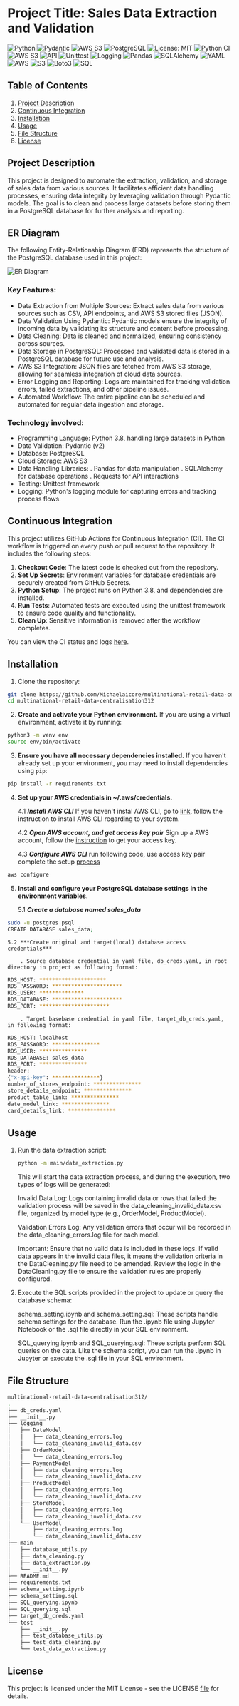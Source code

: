 # Project Title: Sales Data Extraction and Validation
![Python](https://img.shields.io/badge/python-3.8-blue.svg)
![Pydantic](https://img.shields.io/badge/pydantic-v2-orange)
![AWS S3](https://img.shields.io/badge/AWS-S3-green)
![PostgreSQL](https://img.shields.io/badge/PostgreSQL-13-blue)
![License: MIT](https://img.shields.io/badge/License-MIT-yellow.svg)
![Python CI](https://github.com/Michaelaicore/multinational-retail-data-centralisation312/actions/workflows/CI.yml/badge.svg)
![AWS S3](https://img.shields.io/badge/AWS-S3-green)
![API](https://img.shields.io/badge/API-Restful-blue)
![Unittest](https://img.shields.io/badge/unittest-passing-brightgreen)
![Logging](https://img.shields.io/badge/Logging-Enabled-blue)
![Pandas](https://img.shields.io/badge/Pandas-v1.3.3-orange)
![SQLAlchemy](https://img.shields.io/badge/SQLAlchemy-v1.4.23-red)
![YAML](https://img.shields.io/badge/YAML-Supported-yellow)
![AWS](https://img.shields.io/badge/AWS-Cloud-orange)
![S3](https://img.shields.io/badge/S3-Bucket-green)
![Boto3](https://img.shields.io/badge/Boto3-v1.18.26-blue)
![SQL](https://img.shields.io/badge/SQL-PostgreSQL-lightgrey)

## Table of Contents
1. [Project Description](#project-description)
2. [Continuous Integration](#continuous-integration)
3. [Installation](#installation)
4. [Usage](#usage)
5. [File Structure](#file-structure)
6. [License](#license)

## Project Description

This project is designed to automate the extraction, validation, and storage of sales data from various sources. It facilitates efficient data handling processes, ensuring data integrity by leveraging validation through Pydantic models. The goal is to clean and process large datasets before storing them in a PostgreSQL database for further analysis and reporting.


## ER Diagram

The following Entity-Relationship Diagram (ERD) represents the structure of the PostgreSQL database used in this project:

![ER Diagram](sales_database.png)

### Key Features:

- Data Extraction from Multiple Sources:
Extract sales data from various sources such as CSV, API endpoints, and AWS S3 stored files (JSON).
- Data Validation Using Pydantic:
Pydantic models ensure the integrity of incoming data by validating its structure and content before processing.
- Data Cleaning:
Data is cleaned and normalized, ensuring consistency across sources.
- Data Storage in PostgreSQL:
Processed and validated data is stored in a PostgreSQL database for future use and analysis.
- AWS S3 Integration:
JSON files are fetched from AWS S3 storage, allowing for seamless integration of cloud data sources.
- Error Logging and Reporting:
Logs are maintained for tracking validation errors, failed extractions, and other pipeline issues.
- Automated Workflow:
The entire pipeline can be scheduled and automated for regular data ingestion and storage.

### Technology involved:

- Programming Language: Python 3.8, handling large datasets in Python
- Data Validation: Pydantic (v2)
- Database: PostgreSQL
- Cloud Storage: AWS S3
- Data Handling Libraries:
    . Pandas for data manipulation
    . SQLAlchemy for database operations
    . Requests for API interactions
- Testing: Unittest framework
- Logging: Python's logging module for capturing errors and tracking process flows.

## Continuous Integration

This project utilizes GitHub Actions for Continuous Integration (CI). The CI workflow is triggered on every push or pull request to the repository. It includes the following steps:

1. **Checkout Code**: The latest code is checked out from the repository.
2. **Set Up Secrets**: Environment variables for database credentials are securely created from GitHub Secrets.
3. **Python Setup**: The project runs on Python 3.8, and dependencies are installed.
4. **Run Tests**: Automated tests are executed using the unittest framework to ensure code quality and functionality.
5. **Clean Up**: Sensitive information is removed after the workflow completes.

You can view the CI status and logs [here](https://github.com/Michaelaicore/multinational-retail-data-centralisation312/actions).


## Installation
1. Clone the repository:

```bash
git clone https://github.com/Michaelaicore/multinational-retail-data-centralisation312.git
cd multinational-retail-data-centralisation312
```

2. **Create and activate your Python environment.** If you are using a virtual environment, activate it by running:

```bash
python3 -m venv env
source env/bin/activate
```
3. **Ensure you have all necessary dependencies installed.** If you haven't already set up your environment, you may need to install dependencies using `pip`:

```bash
pip install -r requirements.txt
```
4. **Set up your AWS credentials in ~/.aws/credentials.** 

    4.1 ***Install AWS CLI*** If you haven't instal AWS CLI, go to [link](https://aws.amazon.com/cli/), follow the instruction to install AWS CLI regarding to your system. 

    4.2 ***Open AWS account, and get access key pair*** Sign up a AWS account, follow the [instruction](https://repost.aws/knowledge-center/create-access-key) to get your access key.

    4.3 ***Configure AWS CLI*** run following code, use access key pair complete the setup [process](https://docs.aws.amazon.com/cli/v1/userguide/cli-configure-files.html#cli-configure-files-methods)

```bash
aws configure
```
5. **Install and configure your PostgreSQL database settings in the environment variables.**

    5.1 ***Create a database named sales_data***

```bash
sudo -u postgres psql
CREATE DATABASE sales_data;

```

    5.2 ***Create original and target(local) database access credentials***

        . Source database credential in yaml file, db_creds.yaml, in root directory in project as following format:

```bash
RDS_HOST: *********************
RDS_PASSWORD: **********************
RDS_USER: **************
RDS_DATABASE: **********************
RDS_PORT: **********************
```
        . Target basebase credential in yaml file, target_db_creds.yaml, in following format:

```bash
RDS_HOST: localhost
RDS_PASSWORD: ***************
RDS_USER: ***************
RDS_DATABASE: sales_data
RDS_PORT: ***************
header:
{"x-api-key": ***************}
number_of_stores_endpoint: ***************
store_details_endpoint: ***************
product_table_link: ***************
date_model_link: ***************
card_details_link: ***************
```

## Usage 

1. Run the data extraction script:
    
    ```bash
    python -m main/data_extraction.py
    ```
  
    This will start the data extraction process, and during the execution, two types of logs will be generated:

    Invalid Data Log: Logs containing invalid data or rows that failed the validation process will be saved in the data_cleaning_invalid_data.csv file, organized by model type (e.g., OrderModel, ProductModel).

    Validation Errors Log: Any validation errors that occur will be recorded in the data_cleaning_errors.log file for each model.

    Important: Ensure that no valid data is included in these logs. If valid data appears in the invalid data files, it means the validation criteria in the DataCleaning.py file need to be amended. Review the logic in the DataCleaning.py file to ensure the validation rules are properly configured.

2.  Execute the SQL scripts provided in the project to update or query the database schema:

    schema_setting.ipynb and schema_setting.sql: These scripts handle schema settings for the database. Run the .ipynb file using Jupyter Notebook or the .sql file directly in your SQL environment.

    SQL_querying.ipynb and SQL_querying.sql: These scripts perform SQL queries on the data. Like the schema script, you can run the .ipynb in Jupyter or execute the .sql file in your SQL environment.

## File Structure

```bash
multinational-retail-data-centralisation312/
.
├── db_creds.yaml
├── __init__.py
├── logging
│   ├── DateModel
│   │   ├── data_cleaning_errors.log
│   │   └── data_cleaning_invalid_data.csv
│   ├── OrderModel
│   │   └── data_cleaning_errors.log
│   ├── PaymentModel
│   │   ├── data_cleaning_errors.log
│   │   └── data_cleaning_invalid_data.csv
│   ├── ProductModel
│   │   ├── data_cleaning_errors.log
│   │   └── data_cleaning_invalid_data.csv
│   ├── StoreModel
│   │   ├── data_cleaning_errors.log
│   │   └── data_cleaning_invalid_data.csv
│   └── UserModel
│       ├── data_cleaning_errors.log
│       └── data_cleaning_invalid_data.csv
├── main
│   ├── database_utils.py
│   ├── data_cleaning.py
│   ├── data_extraction.py
│   └── __init__.py
├── README.md
├── requirements.txt
├── schema_setting.ipynb
├── schema_setting.sql
├── SQL_querying.ipynb
├── SQL_querying.sql
├── target_db_creds.yaml
└── test
    ├── __init__.py
    ├── test_database_utils.py
    ├── test_data_cleaning.py
    └── test_data_extraction.py
```

## License
This project is licensed under the MIT License - see the LICENSE [file](https://opensource.org/license/mit) for details.